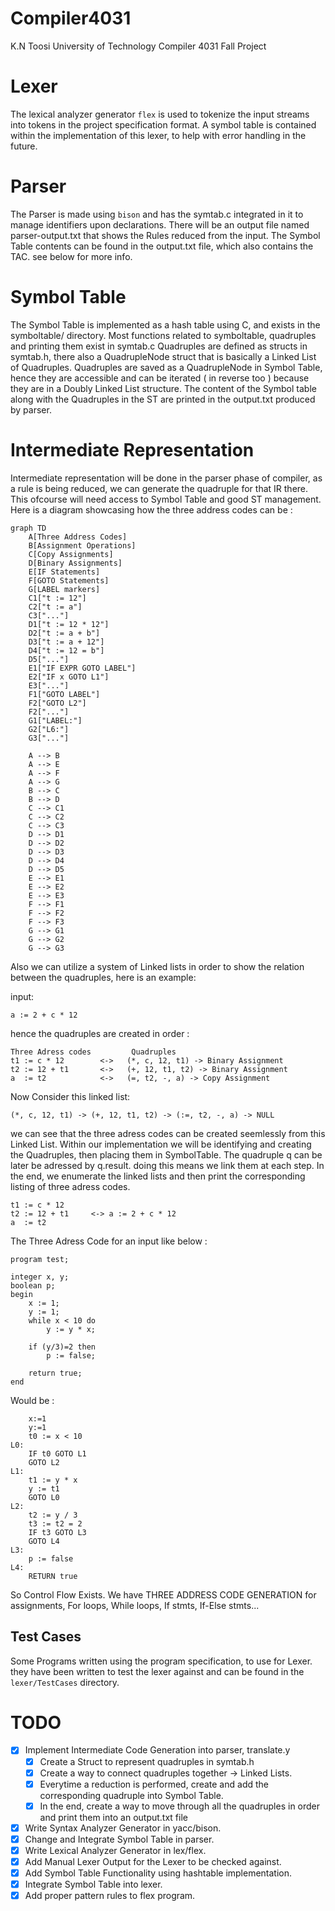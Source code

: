 # Compiler4031
K.N Toosi University of Technology Compiler 4031 Fall Project

# Lexer
The lexical analyzer generator `flex` is used to tokenize the input streams into tokens in the project specification format.
A symbol table is contained within the implementation of this lexer, to help with error handling in the future.

# Parser
The Parser is made using `bison` and has the symtab.c integrated in it to manage identifiers upon declarations.
There will be an output file named parser-output.txt that shows the Rules reduced from the input.
The Symbol Table contents can be found in the output.txt file, which also contains the TAC. see below for more info.

# Symbol Table
The Symbol Table is implemented as a hash table using C, and exists in the symboltable/ directory.
Most functions related to symboltable, quadruples and printing them exist in symtab.c
Quadruples are defined as structs in symtab.h, there also a QuadrupleNode struct that is basically a Linked List of Quadruples.
Quadruples are saved as a QuadrupleNode in Symbol Table, hence they are accessible and can be iterated ( in reverse too ) because they are in a Doubly Linked List structure.
The content of the Symbol table along with the Quadruples in the ST are printed in the output.txt produced by parser.

# Intermediate Representation

Intermediate representation will be done in the parser phase of compiler, as a rule is being reduced, we can generate the quadruple for that IR there.
This ofcourse will need access to Symbol Table and good ST management.
Here is a diagram showcasing how the three address codes can be : 
```mermaid
graph TD
    A[Three Address Codes]
    B[Assignment Operations]
    C[Copy Assignments]
    D[Binary Assignments]
    E[IF Statements]
    F[GOTO Statements]
    G[LABEL markers]
    C1["t := 12"]
    C2["t := a"]
    C3["..."]
    D1["t := 12 * 12"]
    D2["t := a + b"]
    D3["t := a + 12"]
    D4["t := 12 = b"]
    D5["..."]
    E1["IF EXPR GOTO LABEL"]
    E2["IF x GOTO L1"]
    E3["..."]
    F1["GOTO LABEL"]
    F2["GOTO L2"]
    F2["..."]
    G1["LABEL:"]
    G2["L6:"]
    G3["..."]

    A --> B
    A --> E
    A --> F
    A --> G
    B --> C
    B --> D
    C --> C1
    C --> C2
    C --> C3
    D --> D1 
    D --> D2
    D --> D3
    D --> D4
    D --> D5
    E --> E1
    E --> E2
    E --> E3
    F --> F1
    F --> F2
    F --> F3
    G --> G1
    G --> G2
    G --> G3
```

Also we can utilize a system of Linked lists in order to show the relation between the quadruples, here is an example: 

input: 
```
a := 2 + c * 12
```

hence the quadruples are created in order :
```
Three Adress codes         Quadruples
t1 := c * 12        <->   (*, c, 12, t1) -> Binary Assignment
t2 := 12 + t1       <->   (+, 12, t1, t2) -> Binary Assignment
a  := t2            <->   (=, t2, -, a) -> Copy Assignment
```
Now Consider this linked list: 

```
(*, c, 12, t1) -> (+, 12, t1, t2) -> (:=, t2, -, a) -> NULL
```

we can see that the three adress codes can be created seemlessly from this Linked List.
Within our implementation we will be identifying and creating the Quadruples, then placing them in SymbolTable.
The quadruple q can be later be adressed by q.result. doing this means we link them at each step.
In the end, we enumerate the linked lists and then print the corresponding listing of three adress codes.

```
t1 := c * 12 
t2 := 12 + t1     <-> a := 2 + c * 12
a  := t2     
```

The Three Adress Code for an input like below :
```
program test;

integer x, y;
boolean p;
begin
    x := 1;
    y := 1;
    while x < 10 do
        y := y * x;
    
    if (y/3)=2 then
        p := false;

    return true;
end
```

Would be : 
```
    x:=1
    y:=1
    t0 := x < 10
L0:
    IF t0 GOTO L1
    GOTO L2
L1:
    t1 := y * x
    y := t1
    GOTO L0
L2:
    t2 := y / 3
    t3 := t2 = 2
    IF t3 GOTO L3
    GOTO L4
L3:
    p := false
L4:
    RETURN true
```
So Control Flow Exists.
We have THREE ADDRESS CODE GENERATION for assignments, For loops, While loops, If stmts, If-Else stmts...

## Test Cases
Some Programs written using the program specification, to use for Lexer.
they have been written to test the lexer against and can be found in the `lexer/TestCases` directory.

# TODO


- [x] Implement Intermediate Code Generation into parser, translate.y
    - [x] Create a Struct to represent quadruples in symtab.h
    - [x] Create a way to connect quadruples together -> Linked Lists.
    - [x] Everytime a reduction is performed, create and add the corresponding quadruple into Symbol Table.
    - [x] In the end, create a way to move through all the quadruples in order and print them into an output.txt file
- [x] Write Syntax Analyzer Generator in yacc/bison.
- [x] Change and Integrate Symbol Table in parser.
- [x] Write Lexical Analyzer Generator in lex/flex.
- [x] Add Manual Lexer Output for the Lexer to be checked against.
- [x] Add Symbol Table Functionality using hashtable implementation.
- [x] Integrate Symbol Table into lexer.
- [x] Add proper pattern rules to flex program.
